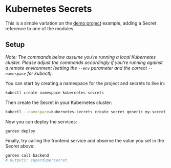 # Kubernetes Secrets

This is a simple variation on the [demo project](../demo-project/README.md) example, adding a Secret reference to
one of the modules.

## Setup

_Note: The commands below assume you're running a local Kubernetes cluster. Please adjust the commands accordingly if you're running against a remote environment (setting the `--env` parameter and the correct `--namespace` for kubectl)._

You can start by creating a namespace for the project and secrets to live in:

```sh
kubectl create namespace kubernetes-secrets
```

Then create the Secret in your Kubernetes cluster:

```sh
kubectl --namespace=kubernetes-secrets create secret generic my-secret --from-literal=my-key=superdupersecret
```

Now you can deploy the services:

```sh
garden deploy
```

Finally, try calling the frontend service and observe the value you set in the Secret above:

```sh
garden call backend
# Outputs: superdupersecret
```
